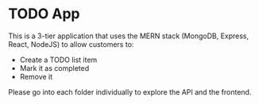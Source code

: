 # TODO App

This is a 3-tier application that uses the MERN stack (MongoDB, Express, React, NodeJS) to allow customers to:

* Create a TODO list item
* Mark it as completed
* Remove it

Please go into each folder individually to explore the API and the frontend.
